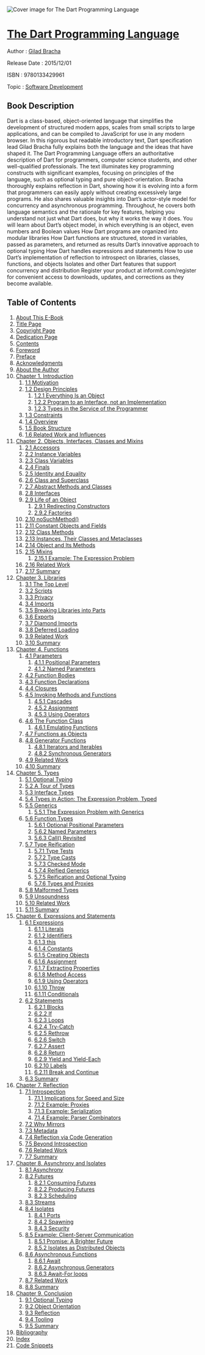 ![Cover image for The Dart Programming Language](https://imgdetail.ebookreading.net/cover/cover/software_development/EB9780133429961.jpg)

[The Dart Programming Language](https://ebookreading.net/view/book/The+Dart+Programming+Language-EB9780133429961_1.html "The Dart Programming Language")
====================================================================================================================

Author : [Gilad Bracha](https://ebookreading.net/search/author/Gilad+Bracha)

Release Date : 2015/12/01

ISBN : 9780133429961

Topic : [Software Development](https://ebookreading.net/search/category/software-development)

Book Description
-----------------

Dart is a class-based, object-oriented language that simplifies the development of structured modern apps, scales from small scripts to large applications, and can be compiled to JavaScript for use in any modern browser. In this rigorous but readable introductory text, Dart specification lead Gilad Bracha fully explains both the language and the ideas that have shaped it.
The Dart Programming Language offers an authoritative description of Dart for programmers, computer science students, and other well-qualified professionals. The text illuminates key programming constructs with significant examples, focusing on principles of the language, such as optional typing and pure object-orientation.
Bracha thoroughly explains reflection in Dart, showing how it is evolving into a form that programmers can easily apply without creating excessively large programs. He also shares valuable insights into Dart’s actor-style model for concurrency and asynchronous programming. Throughout, he covers both language semantics and the rationale for key features, helping you understand not just what Dart does, but why it works the way it does.
You will learn about
 Dart’s object model, in which everything is an object, even numbers and Boolean values 
 How Dart programs are organized into modular libraries 
 How Dart functions are structured, stored in variables, passed as parameters, and returned as results 
 Dart’s innovative approach to optional typing 
 How Dart handles expressions and statements 
 How to use Dart’s implementation of reflection to introspect on libraries, classes, functions, and objects 
 Isolates and other Dart features that support concurrency and distribution 
Register your product at informit.com/register for convenient access to downloads, updates, and corrections as they become available.
              
Table of Contents
-----------------

1. [About This E-Book](https://ebookreading.net/view/book/The+Dart+Programming+Language-EB9780133429961_2.html#pref00)
1. [Title Page](https://ebookreading.net/view/book/The+Dart+Programming+Language-EB9780133429961_3.html#title)
1. [Copyright Page](https://ebookreading.net/view/book/The+Dart+Programming+Language-EB9780133429961_4.html#copy)
1. [Dedication Page](https://ebookreading.net/view/book/The+Dart+Programming+Language-EB9780133429961_5.html#ded01)
1. [Contents](https://ebookreading.net/view/book/The+Dart+Programming+Language-EB9780133429961_6.html#toc)
1. [Foreword](https://ebookreading.net/view/book/The+Dart+Programming+Language-EB9780133429961_7.html#pref01)
1. [Preface](https://ebookreading.net/view/book/The+Dart+Programming+Language-EB9780133429961_8.html#pref02)
1. [Acknowledgments](https://ebookreading.net/view/book/The+Dart+Programming+Language-EB9780133429961_9.html#pref03)
1. [About the Author](https://ebookreading.net/view/book/The+Dart+Programming+Language-EB9780133429961_10.html#pref04)
1. [Chapter 1. Introduction](https://ebookreading.net/view/book/The+Dart+Programming+Language-EB9780133429961_11.html#ch01)
    1. [1.1 Motivation](https://ebookreading.net/view/book/The+Dart+Programming+Language-EB9780133429961_11.html#ch01lev1sec1)
    1. [1.2 Design Principles](https://ebookreading.net/view/book/The+Dart+Programming+Language-EB9780133429961_11.html#ch01lev1sec2)
        1. [1.2.1 Everything Is an Object](https://ebookreading.net/view/book/The+Dart+Programming+Language-EB9780133429961_11.html#ch01lev2sec1)
        1. [1.2.2 Program to an Interface, not an Implementation](https://ebookreading.net/view/book/The+Dart+Programming+Language-EB9780133429961_11.html#ch01lev2sec2)
        1. [1.2.3 Types in the Service of the Programmer](https://ebookreading.net/view/book/The+Dart+Programming+Language-EB9780133429961_11.html#ch01lev2sec3)
    1. [1.3 Constraints](https://ebookreading.net/view/book/The+Dart+Programming+Language-EB9780133429961_11.html#ch01lev1sec3)
    1. [1.4 Overview](https://ebookreading.net/view/book/The+Dart+Programming+Language-EB9780133429961_11.html#ch01lev1sec4)
    1. [1.5 Book Structure](https://ebookreading.net/view/book/The+Dart+Programming+Language-EB9780133429961_11.html#ch01lev1sec5)
    1. [1.6 Related Work and Influences](https://ebookreading.net/view/book/The+Dart+Programming+Language-EB9780133429961_11.html#ch01lev1sec6)
1. [Chapter 2. Objects, Interfaces, Classes and Mixins](https://ebookreading.net/view/book/The+Dart+Programming+Language-EB9780133429961_12.html#ch02)
    1. [2.1 Accessors](https://ebookreading.net/view/book/The+Dart+Programming+Language-EB9780133429961_12.html#ch02lev1sec1)
    1. [2.2 Instance Variables](https://ebookreading.net/view/book/The+Dart+Programming+Language-EB9780133429961_12.html#ch02lev1sec2)
    1. [2.3 Class Variables](https://ebookreading.net/view/book/The+Dart+Programming+Language-EB9780133429961_12.html#ch02lev1sec3)
    1. [2.4 Finals](https://ebookreading.net/view/book/The+Dart+Programming+Language-EB9780133429961_12.html#ch02lev1sec4)
    1. [2.5 Identity and Equality](https://ebookreading.net/view/book/The+Dart+Programming+Language-EB9780133429961_12.html#ch02lev1sec5)
    1. [2.6 Class and Superclass](https://ebookreading.net/view/book/The+Dart+Programming+Language-EB9780133429961_12.html#ch02lev1sec6)
    1. [2.7 Abstract Methods and Classes](https://ebookreading.net/view/book/The+Dart+Programming+Language-EB9780133429961_12.html#ch02lev1sec7)
    1. [2.8 Interfaces](https://ebookreading.net/view/book/The+Dart+Programming+Language-EB9780133429961_12.html#ch02lev1sec8)
    1. [2.9 Life of an Object](https://ebookreading.net/view/book/The+Dart+Programming+Language-EB9780133429961_12.html#ch02lev1sec9)
        1. [2.9.1 Redirecting Constructors](https://ebookreading.net/view/book/The+Dart+Programming+Language-EB9780133429961_12.html#ch02lev2sec1)
        1. [2.9.2 Factories](https://ebookreading.net/view/book/The+Dart+Programming+Language-EB9780133429961_12.html#ch02lev2sec2)
    1. [2.10 noSuchMethod()](https://ebookreading.net/view/book/The+Dart+Programming+Language-EB9780133429961_12.html#ch02lev1sec10)
    1. [2.11 Constant Objects and Fields](https://ebookreading.net/view/book/The+Dart+Programming+Language-EB9780133429961_12.html#ch02lev1sec11)
    1. [2.12 Class Methods](https://ebookreading.net/view/book/The+Dart+Programming+Language-EB9780133429961_12.html#ch02lev1sec12)
    1. [2.13 Instances, Their Classes and Metaclasses](https://ebookreading.net/view/book/The+Dart+Programming+Language-EB9780133429961_12.html#ch02lev1sec13)
    1. [2.14 Object and Its Methods](https://ebookreading.net/view/book/The+Dart+Programming+Language-EB9780133429961_12.html#ch02lev1sec14)
    1. [2.15 Mixins](https://ebookreading.net/view/book/The+Dart+Programming+Language-EB9780133429961_12.html#ch02lev1sec15)
        1. [2.15.1 Example: The Expression Problem](https://ebookreading.net/view/book/The+Dart+Programming+Language-EB9780133429961_12.html#ch02lev2sec3)
    1. [2.16 Related Work](https://ebookreading.net/view/book/The+Dart+Programming+Language-EB9780133429961_12.html#ch02lev1sec16)
    1. [2.17 Summary](https://ebookreading.net/view/book/The+Dart+Programming+Language-EB9780133429961_12.html#ch02lev1sec17)
1. [Chapter 3. Libraries](https://ebookreading.net/view/book/The+Dart+Programming+Language-EB9780133429961_13.html#ch03)
    1. [3.1 The Top Level](https://ebookreading.net/view/book/The+Dart+Programming+Language-EB9780133429961_13.html#ch03lev1sec1)
    1. [3.2 Scripts](https://ebookreading.net/view/book/The+Dart+Programming+Language-EB9780133429961_13.html#ch03lev1sec2)
    1. [3.3 Privacy](https://ebookreading.net/view/book/The+Dart+Programming+Language-EB9780133429961_13.html#ch03lev1sec3)
    1. [3.4 Imports](https://ebookreading.net/view/book/The+Dart+Programming+Language-EB9780133429961_13.html#ch03lev1sec4)
    1. [3.5 Breaking Libraries into Parts](https://ebookreading.net/view/book/The+Dart+Programming+Language-EB9780133429961_13.html#ch03lev1sec5)
    1. [3.6 Exports](https://ebookreading.net/view/book/The+Dart+Programming+Language-EB9780133429961_13.html#ch03lev1sec6)
    1. [3.7 Diamond Imports](https://ebookreading.net/view/book/The+Dart+Programming+Language-EB9780133429961_13.html#ch03lev1sec7)
    1. [3.8 Deferred Loading](https://ebookreading.net/view/book/The+Dart+Programming+Language-EB9780133429961_13.html#ch03lev1sec8)
    1. [3.9 Related Work](https://ebookreading.net/view/book/The+Dart+Programming+Language-EB9780133429961_13.html#ch03lev1sec9)
    1. [3.10 Summary](https://ebookreading.net/view/book/The+Dart+Programming+Language-EB9780133429961_13.html#ch03lev1sec10)
1. [Chapter 4. Functions](https://ebookreading.net/view/book/The+Dart+Programming+Language-EB9780133429961_14.html#ch04)
    1. [4.1 Parameters](https://ebookreading.net/view/book/The+Dart+Programming+Language-EB9780133429961_14.html#ch04lev1sec1)
        1. [4.1.1 Positional Parameters](https://ebookreading.net/view/book/The+Dart+Programming+Language-EB9780133429961_14.html#ch04lev2sec1)
        1. [4.1.2 Named Parameters](https://ebookreading.net/view/book/The+Dart+Programming+Language-EB9780133429961_14.html#ch04lev2sec2)
    1. [4.2 Function Bodies](https://ebookreading.net/view/book/The+Dart+Programming+Language-EB9780133429961_14.html#ch04lev1sec2)
    1. [4.3 Function Declarations](https://ebookreading.net/view/book/The+Dart+Programming+Language-EB9780133429961_14.html#ch04lev1sec3)
    1. [4.4 Closures](https://ebookreading.net/view/book/The+Dart+Programming+Language-EB9780133429961_14.html#ch04lev1sec4)
    1. [4.5 Invoking Methods and Functions](https://ebookreading.net/view/book/The+Dart+Programming+Language-EB9780133429961_14.html#ch04lev1sec5)
        1. [4.5.1 Cascades](https://ebookreading.net/view/book/The+Dart+Programming+Language-EB9780133429961_14.html#ch04lev2sec3)
        1. [4.5.2 Assignment](https://ebookreading.net/view/book/The+Dart+Programming+Language-EB9780133429961_14.html#ch04lev2sec4)
        1. [4.5.3 Using Operators](https://ebookreading.net/view/book/The+Dart+Programming+Language-EB9780133429961_14.html#ch04lev2sec5)
    1. [4.6 The Function Class](https://ebookreading.net/view/book/The+Dart+Programming+Language-EB9780133429961_14.html#ch04lev1sec6)
        1. [4.6.1 Emulating Functions](https://ebookreading.net/view/book/The+Dart+Programming+Language-EB9780133429961_14.html#ch04lev2sec6)
    1. [4.7 Functions as Objects](https://ebookreading.net/view/book/The+Dart+Programming+Language-EB9780133429961_14.html#ch04lev1sec7)
    1. [4.8 Generator Functions](https://ebookreading.net/view/book/The+Dart+Programming+Language-EB9780133429961_14.html#ch04lev1sec8)
        1. [4.8.1 Iterators and Iterables](https://ebookreading.net/view/book/The+Dart+Programming+Language-EB9780133429961_14.html#ch04lev2sec7)
        1. [4.8.2 Synchronous Generators](https://ebookreading.net/view/book/The+Dart+Programming+Language-EB9780133429961_14.html#ch04lev2sec8)
    1. [4.9 Related Work](https://ebookreading.net/view/book/The+Dart+Programming+Language-EB9780133429961_14.html#ch04lev1sec9)
    1. [4.10 Summary](https://ebookreading.net/view/book/The+Dart+Programming+Language-EB9780133429961_14.html#ch04lev1sec10)
1. [Chapter 5. Types](https://ebookreading.net/view/book/The+Dart+Programming+Language-EB9780133429961_15.html#ch05)
    1. [5.1 Optional Typing](https://ebookreading.net/view/book/The+Dart+Programming+Language-EB9780133429961_15.html#ch05lev1sec1)
    1. [5.2 A Tour of Types](https://ebookreading.net/view/book/The+Dart+Programming+Language-EB9780133429961_15.html#ch05lev1sec2)
    1. [5.3 Interface Types](https://ebookreading.net/view/book/The+Dart+Programming+Language-EB9780133429961_15.html#ch05lev1sec3)
    1. [5.4 Types in Action: The Expression Problem, Typed](https://ebookreading.net/view/book/The+Dart+Programming+Language-EB9780133429961_15.html#ch05lev1sec4)
    1. [5.5 Generics](https://ebookreading.net/view/book/The+Dart+Programming+Language-EB9780133429961_15.html#ch05lev1sec5)
        1. [5.5.1 The Expression Problem with Generics](https://ebookreading.net/view/book/The+Dart+Programming+Language-EB9780133429961_15.html#ch05lev2sec1)
    1. [5.6 Function Types](https://ebookreading.net/view/book/The+Dart+Programming+Language-EB9780133429961_15.html#ch05lev1sec6)
        1. [5.6.1 Optional Positional Parameters](https://ebookreading.net/view/book/The+Dart+Programming+Language-EB9780133429961_15.html#ch05lev2sec2)
        1. [5.6.2 Named Parameters](https://ebookreading.net/view/book/The+Dart+Programming+Language-EB9780133429961_15.html#ch05lev2sec3)
        1. [5.6.3 Call() Revisited](https://ebookreading.net/view/book/The+Dart+Programming+Language-EB9780133429961_15.html#ch05lev2sec4)
    1. [5.7 Type Reification](https://ebookreading.net/view/book/The+Dart+Programming+Language-EB9780133429961_15.html#ch05lev1sec7)
        1. [5.7.1 Type Tests](https://ebookreading.net/view/book/The+Dart+Programming+Language-EB9780133429961_15.html#ch05lev2sec5)
        1. [5.7.2 Type Casts](https://ebookreading.net/view/book/The+Dart+Programming+Language-EB9780133429961_15.html#ch05lev2sec6)
        1. [5.7.3 Checked Mode](https://ebookreading.net/view/book/The+Dart+Programming+Language-EB9780133429961_15.html#ch05lev2sec7)
        1. [5.7.4 Reified Generics](https://ebookreading.net/view/book/The+Dart+Programming+Language-EB9780133429961_15.html#ch05lev2sec8)
        1. [5.7.5 Reification and Optional Typing](https://ebookreading.net/view/book/The+Dart+Programming+Language-EB9780133429961_15.html#ch05lev2sec9)
        1. [5.7.6 Types and Proxies](https://ebookreading.net/view/book/The+Dart+Programming+Language-EB9780133429961_15.html#ch05lev2sec10)
    1. [5.8 Malformed Types](https://ebookreading.net/view/book/The+Dart+Programming+Language-EB9780133429961_15.html#ch05lev1sec8)
    1. [5.9 Unsoundness](https://ebookreading.net/view/book/The+Dart+Programming+Language-EB9780133429961_15.html#ch05lev1sec9)
    1. [5.10 Related Work](https://ebookreading.net/view/book/The+Dart+Programming+Language-EB9780133429961_15.html#ch05lev1sec10)
    1. [5.11 Summary](https://ebookreading.net/view/book/The+Dart+Programming+Language-EB9780133429961_15.html#ch05lev1sec11)
1. [Chapter 6. Expressions and Statements](https://ebookreading.net/view/book/The+Dart+Programming+Language-EB9780133429961_16.html#ch06)
    1. [6.1 Expressions](https://ebookreading.net/view/book/The+Dart+Programming+Language-EB9780133429961_16.html#ch06lev1sec1)
        1. [6.1.1 Literals](https://ebookreading.net/view/book/The+Dart+Programming+Language-EB9780133429961_16.html#ch06lev2sec1)
        1. [6.1.2 Identifiers](https://ebookreading.net/view/book/The+Dart+Programming+Language-EB9780133429961_16.html#ch06lev2sec2)
        1. [6.1.3 this](https://ebookreading.net/view/book/The+Dart+Programming+Language-EB9780133429961_16.html#ch06lev2sec3)
        1. [6.1.4 Constants](https://ebookreading.net/view/book/The+Dart+Programming+Language-EB9780133429961_16.html#ch06lev2sec4)
        1. [6.1.5 Creating Objects](https://ebookreading.net/view/book/The+Dart+Programming+Language-EB9780133429961_16.html#ch06lev2sec5)
        1. [6.1.6 Assignment](https://ebookreading.net/view/book/The+Dart+Programming+Language-EB9780133429961_16.html#ch06lev2sec6)
        1. [6.1.7 Extracting Properties](https://ebookreading.net/view/book/The+Dart+Programming+Language-EB9780133429961_16.html#ch06lev2sec7)
        1. [6.1.8 Method Access](https://ebookreading.net/view/book/The+Dart+Programming+Language-EB9780133429961_16.html#ch06lev2sec8)
        1. [6.1.9 Using Operators](https://ebookreading.net/view/book/The+Dart+Programming+Language-EB9780133429961_16.html#ch06lev2sec9)
        1. [6.1.10 Throw](https://ebookreading.net/view/book/The+Dart+Programming+Language-EB9780133429961_16.html#ch06lev2sec10)
        1. [6.1.11 Conditionals](https://ebookreading.net/view/book/The+Dart+Programming+Language-EB9780133429961_16.html#ch06lev2sec11)
    1. [6.2 Statements](https://ebookreading.net/view/book/The+Dart+Programming+Language-EB9780133429961_16.html#ch06lev1sec2)
        1. [6.2.1 Blocks](https://ebookreading.net/view/book/The+Dart+Programming+Language-EB9780133429961_16.html#ch06lev2sec12)
        1. [6.2.2 If](https://ebookreading.net/view/book/The+Dart+Programming+Language-EB9780133429961_16.html#ch06lev2sec13)
        1. [6.2.3 Loops](https://ebookreading.net/view/book/The+Dart+Programming+Language-EB9780133429961_16.html#ch06lev2sec14)
        1. [6.2.4 Try-Catch](https://ebookreading.net/view/book/The+Dart+Programming+Language-EB9780133429961_16.html#ch06lev2sec15)
        1. [6.2.5 Rethrow](https://ebookreading.net/view/book/The+Dart+Programming+Language-EB9780133429961_16.html#ch06lev2sec16)
        1. [6.2.6 Switch](https://ebookreading.net/view/book/The+Dart+Programming+Language-EB9780133429961_16.html#ch06lev2sec17)
        1. [6.2.7 Assert](https://ebookreading.net/view/book/The+Dart+Programming+Language-EB9780133429961_16.html#ch06lev2sec18)
        1. [6.2.8 Return](https://ebookreading.net/view/book/The+Dart+Programming+Language-EB9780133429961_16.html#ch06lev2sec19)
        1. [6.2.9 Yield and Yield-Each](https://ebookreading.net/view/book/The+Dart+Programming+Language-EB9780133429961_16.html#ch06lev2sec20)
        1. [6.2.10 Labels](https://ebookreading.net/view/book/The+Dart+Programming+Language-EB9780133429961_16.html#ch06lev2sec21)
        1. [6.2.11 Break and Continue](https://ebookreading.net/view/book/The+Dart+Programming+Language-EB9780133429961_16.html#ch06lev2sec22)
    1. [6.3 Summary](https://ebookreading.net/view/book/The+Dart+Programming+Language-EB9780133429961_16.html#ch06lev1sec3)
1. [Chapter 7. Reflection](https://ebookreading.net/view/book/The+Dart+Programming+Language-EB9780133429961_17.html#ch07)
    1. [7.1 Introspection](https://ebookreading.net/view/book/The+Dart+Programming+Language-EB9780133429961_17.html#ch07lev1sec1)
        1. [7.1.1 Implications for Speed and Size](https://ebookreading.net/view/book/The+Dart+Programming+Language-EB9780133429961_17.html#ch07lev2sec1)
        1. [7.1.2 Example: Proxies](https://ebookreading.net/view/book/The+Dart+Programming+Language-EB9780133429961_17.html#ch07lev2sec2)
        1. [7.1.3 Example: Serialization](https://ebookreading.net/view/book/The+Dart+Programming+Language-EB9780133429961_17.html#ch07lev2sec3)
        1. [7.1.4 Example: Parser Combinators](https://ebookreading.net/view/book/The+Dart+Programming+Language-EB9780133429961_17.html#ch07lev2sec4)
    1. [7.2 Why Mirrors](https://ebookreading.net/view/book/The+Dart+Programming+Language-EB9780133429961_17.html#ch07lev1sec2)
    1. [7.3 Metadata](https://ebookreading.net/view/book/The+Dart+Programming+Language-EB9780133429961_17.html#ch07lev1sec3)
    1. [7.4 Reflection via Code Generation](https://ebookreading.net/view/book/The+Dart+Programming+Language-EB9780133429961_17.html#ch07lev1sec4)
    1. [7.5 Beyond Introspection](https://ebookreading.net/view/book/The+Dart+Programming+Language-EB9780133429961_17.html#ch07lev1sec5)
    1. [7.6 Related Work](https://ebookreading.net/view/book/The+Dart+Programming+Language-EB9780133429961_17.html#ch07lev1sec6)
    1. [7.7 Summary](https://ebookreading.net/view/book/The+Dart+Programming+Language-EB9780133429961_17.html#ch07lev1sec7)
1. [Chapter 8. Asynchrony and Isolates](https://ebookreading.net/view/book/The+Dart+Programming+Language-EB9780133429961_18.html#ch08)
    1. [8.1 Asynchrony](https://ebookreading.net/view/book/The+Dart+Programming+Language-EB9780133429961_18.html#ch08lev1sec1)
    1. [8.2 Futures](https://ebookreading.net/view/book/The+Dart+Programming+Language-EB9780133429961_18.html#ch08lev1sec2)
        1. [8.2.1 Consuming Futures](https://ebookreading.net/view/book/The+Dart+Programming+Language-EB9780133429961_18.html#ch08lev2sec1)
        1. [8.2.2 Producing Futures](https://ebookreading.net/view/book/The+Dart+Programming+Language-EB9780133429961_18.html#ch08lev2sec2)
        1. [8.2.3 Scheduling](https://ebookreading.net/view/book/The+Dart+Programming+Language-EB9780133429961_18.html#ch08lev2sec3)
    1. [8.3 Streams](https://ebookreading.net/view/book/The+Dart+Programming+Language-EB9780133429961_18.html#ch08lev1sec3)
    1. [8.4 Isolates](https://ebookreading.net/view/book/The+Dart+Programming+Language-EB9780133429961_18.html#ch08lev1sec4)
        1. [8.4.1 Ports](https://ebookreading.net/view/book/The+Dart+Programming+Language-EB9780133429961_18.html#ch08lev2sec4)
        1. [8.4.2 Spawning](https://ebookreading.net/view/book/The+Dart+Programming+Language-EB9780133429961_18.html#ch08lev2sec5)
        1. [8.4.3 Security](https://ebookreading.net/view/book/The+Dart+Programming+Language-EB9780133429961_18.html#ch08lev2sec6)
    1. [8.5 Example: Client-Server Communication](https://ebookreading.net/view/book/The+Dart+Programming+Language-EB9780133429961_18.html#ch08lev1sec5)
        1. [8.5.1 Promise: A Brighter Future](https://ebookreading.net/view/book/The+Dart+Programming+Language-EB9780133429961_18.html#ch08lev2sec7)
        1. [8.5.2 Isolates as Distributed Objects](https://ebookreading.net/view/book/The+Dart+Programming+Language-EB9780133429961_18.html#ch08lev2sec8)
    1. [8.6 Asynchronous Functions](https://ebookreading.net/view/book/The+Dart+Programming+Language-EB9780133429961_18.html#ch08lev1sec6)
        1. [8.6.1 Await](https://ebookreading.net/view/book/The+Dart+Programming+Language-EB9780133429961_18.html#ch08lev2sec9)
        1. [8.6.2 Asynchronous Generators](https://ebookreading.net/view/book/The+Dart+Programming+Language-EB9780133429961_18.html#ch08lev2sec10)
        1. [8.6.3 Await-For loops](https://ebookreading.net/view/book/The+Dart+Programming+Language-EB9780133429961_18.html#ch08lev2sec11)
    1. [8.7 Related Work](https://ebookreading.net/view/book/The+Dart+Programming+Language-EB9780133429961_18.html#ch08lev1sec7)
    1. [8.8 Summary](https://ebookreading.net/view/book/The+Dart+Programming+Language-EB9780133429961_18.html#ch08lev1sec8)
1. [Chapter 9. Conclusion](https://ebookreading.net/view/book/The+Dart+Programming+Language-EB9780133429961_19.html#ch09)
    1. [9.1 Optional Typing](https://ebookreading.net/view/book/The+Dart+Programming+Language-EB9780133429961_19.html#ch09lev1sec1)
    1. [9.2 Object Orientation](https://ebookreading.net/view/book/The+Dart+Programming+Language-EB9780133429961_19.html#ch09lev1sec2)
    1. [9.3 Reflection](https://ebookreading.net/view/book/The+Dart+Programming+Language-EB9780133429961_19.html#ch09lev1sec3)
    1. [9.4 Tooling](https://ebookreading.net/view/book/The+Dart+Programming+Language-EB9780133429961_19.html#ch09lev1sec4)
    1. [9.5 Summary](https://ebookreading.net/view/book/The+Dart+Programming+Language-EB9780133429961_19.html#ch09lev1sec5)
1. [Bibliography](https://ebookreading.net/view/book/The+Dart+Programming+Language-EB9780133429961_20.html#bib01)
1. [Index](https://ebookreading.net/view/book/The+Dart+Programming+Language-EB9780133429961_21.html#index)
1. [Code Snippets](https://ebookreading.net/view/book/The+Dart+Programming+Language-EB9780133429961_23.html#ch01_images)
